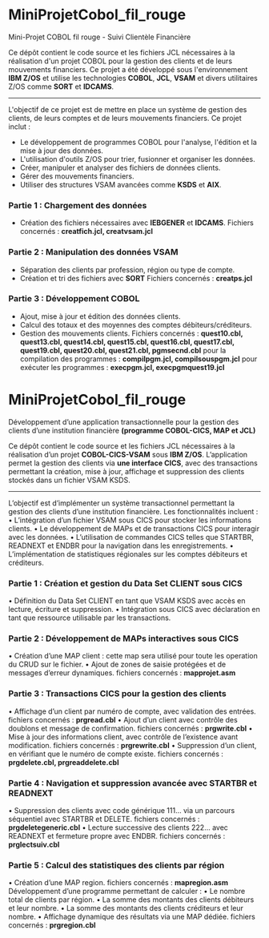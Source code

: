 # MiniProjetCobol_fil_rouge
Mini-Projet COBOL fil rouge - Suivi Clientèle Financière

Ce dépôt contient le code source et les fichiers JCL nécessaires à la réalisation d'un projet COBOL pour la gestion des clients et de leurs mouvements financiers. 
Ce projet a été développé sous l'environnement **IBM Z/OS** et utilise les technologies **COBOL**, **JCL**, **VSAM** et divers utilitaires Z/OS comme **SORT** et **IDCAMS**.

-----

L'objectif de ce projet est de mettre en place un système de gestion des clients, de leurs comptes et de leurs mouvements financiers. Ce projet inclut :
- Le développement de programmes COBOL pour l'analyse, l'édition et la mise à jour des données.
- L'utilisation d'outils Z/OS pour trier, fusionner et organiser les données.
- Créer, manipuler et analyser des fichiers de données clients.
- Gérer des mouvements financiers.
- Utiliser des structures VSAM avancées comme **KSDS** et **AIX**.

### Partie 1 : Chargement des données
- Création des fichiers nécessaires avec **IEBGENER** et **IDCAMS**.
Fichiers concernés : **creatfich.jcl, creatvsam.jcl**

### Partie 2 : Manipulation des données VSAM
- Séparation des clients par profession, région ou type de compte.
- Création et tri des fichiers avec **SORT**
Fichiers concernés : **creatps.jcl**

### Partie 3 : Développement COBOL
- Ajout, mise à jour et édition des données clients.
- Calcul des totaux et des moyennes des comptes débiteurs/créditeurs.
- Gestion des mouvements clients.
Fichiers concernés : **quest10.cbl, quest13.cbl, quest14.cbl, quest15.cbl, quest16.cbl, quest17.cbl, quest19.cbl, quest20.cbl, quest21.cbl, pgmsecnd.cbl**
pour la compilation des programmes : **compilpgm.jcl, compilsouspgm.jcl**
pour exécuter les programmes : **execpgm.jcl, execpgmquest19.jcl**

# MiniProjetCobol_fil_rouge
Développement d’une application transactionnelle pour la gestion des clients d’une institution financière
**(programme COBOL-CICS, MAP et JCL)**

Ce dépôt contient le code source et les fichiers JCL nécessaires à la réalisation d’un projet **COBOL-CICS-VSAM** sous **IBM Z/OS**.
L’application permet la gestion des clients via **une interface CICS**, avec des transactions permettant la création, mise à jour, affichage et suppression des clients stockés dans un fichier VSAM KSDS.

-----

L’objectif est d’implémenter un système transactionnel permettant la gestion des clients d’une institution financière.
Les fonctionnalités incluent :
• L’intégration d’un fichier VSAM sous CICS pour stocker les informations clients.
• Le développement de MAPs et de transactions CICS pour interagir avec les données.
• L’utilisation de commandes CICS telles que STARTBR, READNEXT et ENDBR pour la navigation dans les enregistrements.
• L’implémentation de statistiques régionales sur les comptes débiteurs et créditeurs.

### Partie 1 : Création et gestion du Data Set CLIENT sous CICS
• Définition du Data Set CLIENT en tant que VSAM KSDS avec accès en lecture, écriture et suppression.
• Intégration sous CICS avec déclaration en tant que ressource utilisable par les transactions.

### Partie 2 : Développement de MAPs interactives sous CICS
• Création d’une MAP client : cette map sera utilisé pour toute les operation du CRUD sur le fichier.
• Ajout de zones de saisie protégées et de messages d’erreur dynamiques.
fichiers concernés : **mapprojet.asm**

### Partie 3 : Transactions CICS pour la gestion des clients
• Affichage d’un client par numéro de compte, avec validation des entrées.
fichiers concernés : **prgread.cbl**
• Ajout d’un client avec contrôle des doublons et message de confirmation.
fichiers concernés : **prgwrite.cbl**
• Mise à jour des informations client, avec contrôle de l’existence avant modification.
fichiers concernés : **prgrewrite.cbl**
• Suppression d’un client, en vérifiant que le numéro de compte existe.
fichiers concernés : **prgdelete.cbl, prgreaddelete.cbl**

### Partie 4 : Navigation et suppression avancée avec STARTBR et READNEXT
• Suppression des clients avec code générique 111... via un parcours séquentiel avec STARTBR et DELETE.
fichiers concernés : **prgdeletegeneric.cbl**
• Lecture successive des clients 222... avec READNEXT et fermeture propre avec ENDBR.
fichiers concernés : **prglectsuiv.cbl**

### Partie 5 : Calcul des statistiques des clients par région
• Création d’une MAP region.
fichiers concernés : **mapregion.asm**
Développement d’une programme permettant de calculer :
• Le nombre total de clients par région.
• La somme des montants des clients débiteurs et leur nombre.
• La somme des montants des clients créditeurs et leur nombre.
• Affichage dynamique des résultats via une MAP dédiée.
fichiers concernés : **prgregion.cbl**
